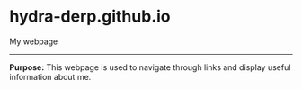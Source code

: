 # hydra-derp.github.io
My webpage

<hr>

<b>Purpose:</b> This webpage is used to navigate through links and display useful information about me.
